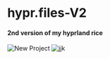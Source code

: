 # hypr.files-V2
#### 2nd version of my hyprland rice
![New Project](https://github.com/dankdezpair/hypr.files-V2/assets/55618993/99c1b8d0-b4ae-46e6-ba13-1e85dced533f)
![jjk](https://github.com/dankdezpair/hypr.files-V2/assets/55618993/350ca919-b3a5-4d96-8d7c-980ec901ae5c)
